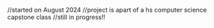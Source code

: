 //started on August 2024
//project is apart of a hs computer science capstone class
//still in progress!!
